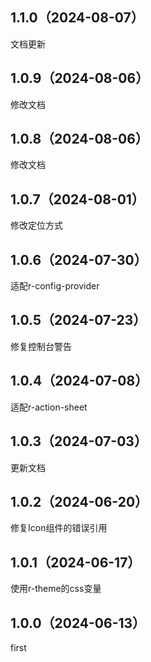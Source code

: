 ## 1.1.0（2024-08-07）
文档更新
## 1.0.9（2024-08-06）
修改文档
## 1.0.8（2024-08-06）
修改文档
## 1.0.7（2024-08-01）
修改定位方式
## 1.0.6（2024-07-30）
适配r-config-provider
## 1.0.5（2024-07-23）
修复控制台警告
## 1.0.4（2024-07-08）
适配r-action-sheet
## 1.0.3（2024-07-03）
更新文档
## 1.0.2（2024-06-20）
修复Icon组件的错误引用
## 1.0.1（2024-06-17）
使用r-theme的css变量
## 1.0.0（2024-06-13）
first
